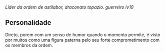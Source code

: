 *Lider da ordem de astilabor, draconato topazio. guerreiro lv10*

## Personalidade
Direto, porem com um senso de humor quando o momento permite, é visto por muitos como uma figura paterna pelo seu forte comprometimento com os membros da ordem.